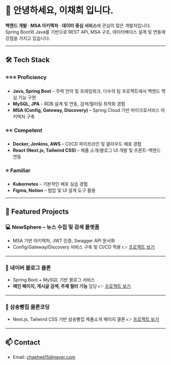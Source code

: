 # 👋 안녕하세요, 이채희 입니다.

**백엔드 개발 · MSA 아키텍처 · 데이터 중심 서비스**에 관심이 많은 개발자입니다.  
Spring Boot와 Java를 기반으로 REST API, MSA 구조, 데이터베이스 설계 및 연동에 강점을 가지고 있습니다.  

---

## 🛠 Tech Stack

### ⭐️⭐️⭐️ Proficiency
- **Java, Spring Boot** – 주력 언어 및 프레임워크, 다수의 팀 프로젝트에서 백엔드 핵심 기능 구현
- **MySQL, JPA** – RDB 설계 및 연동, 검색/필터링 최적화 경험
- **MSA (Config, Gateway, Discovery)** – Spring Cloud 기반 마이크로서비스 아키텍처 구축

### ⭐️⭐️ Competent
- **Docker, Jenkins, AWS** – CI/CD 파이프라인 및 클라우드 배포 경험
- **React (Next.js, Tailwind CSS)** – 제품 소개/블로그 UI 개발 및 프론트-백엔드 연동

### ⭐️ Familiar
- **Kubernetes** – 기본적인 배포 실습 경험
- **Figma, Notion** – 협업 및 UI 설계 도구 활용

---

## 📌 Featured Projects

### 💻 NewSphere – 뉴스 수집 및 검색 플랫폼
- MSA 기반 아키텍처, JWT 인증, Swagger API 문서화  
- Config/Gateway/Discovery 서비스 구축 및 CI/CD 적용  👉 [프로젝트 보기](https://github.com/apocalcal/NewSphere.git)

---

### 📝 네이버 블로그 클론
- Spring Boot + MySQL 기반 블로그 서비스  
- **메인 페이지, 게시글 검색, 주제 필터 기능** 담당  👉 [프로젝트 보기](https://github.com/apocalcal/NaverBlog-Clone.git)

---
### 🍞 삼송빵집 클론코딩
- Next.js, Tailwind CSS 기반 삼송빵집 제품소개 페이지 클론 👉 [프로젝트 보기](https://github.com/apocalcal/SamsongBread-Clone.git)

---

## 📫 Contact
- Email: chaehee15@naver.com 
